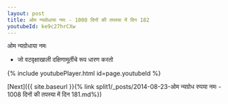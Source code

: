 ```yaml
---
layout: post
title: ओम न्यग्रोधाया नमः - 1008 दिनों की तपस्या में दिन 182
youtubeId: ke9c27hrCXw
---
```

 
 
 ओम न्यग्रोधाया नमः  
 
 -  जो वटवृक्षाखाली दक्षिणामूर्तीचे रूप धारण करतो 
 
  
 
  
 
 
 
 
 
 


{% include youtubePlayer.html id=page.youtubeId %}
 
[Next]({{ site.baseurl }}{% link  split1/_posts/2014-08-23-ओम न्यग्रोध रुपया नमः - 1008 दिनों की तपस्या में दिन 181.md%})
 

